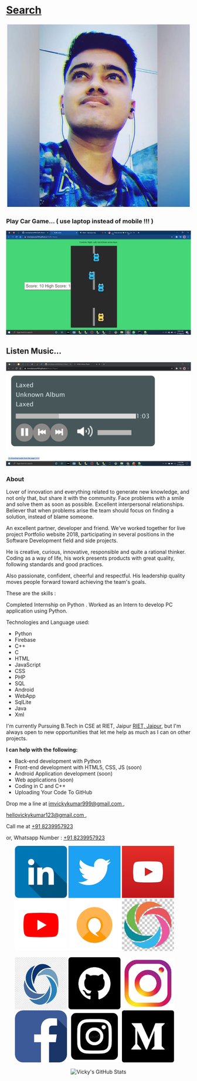 # [Search](https://cse.google.com/cse.js?cx=07d55285a263a7cd9)

[![](https://raw.githubusercontent.com/imvickykumar999/Portfolio-oye-vicks/master/image/profile.jpg)](https://imvickykumar999.github.io/simple-404-template/)
        
### Play Car Game... ( use laptop instead of mobile !!! )
[![Game](https://raw.githubusercontent.com/imvickykumar999/Traffic-Racer/master/screenshot.png)](https://imvickykumar999.github.io/Traffic-Racer/)

## Listen Music...
[![Music Player](https://raw.githubusercontent.com/imvickykumar999/Music-Player/master/2020-08-23%20(1).png)](https://imvickykumar999.github.io/Music-Player/)
 
<html>
<head>
    <meta name="viewport" content="width=device-width, initial-scale=1.0">
    <meta charset="UTF-8">
    <link rel="stylesheet" href="../css/index.css">
</head>

<body>
    <div id="about">
        <h3>About</h3>
            
<div class="gcse-search"></div>
<div class="description">
            <p>Lover of innovation and everything related to generate new knowledge, and not only that, but share it with the community. Face problems with a smile and solve them as soon as possible. Excellent interpersonal relationships. Believer that when problems arise the team should focus on finding a solution, instead of blame someone.</p>
        </div>

   </div>
</body>
</html>

<html>
<head>
    <meta name="viewport" content="width=device-width, initial-scale=1.0">
    <meta charset="UTF-8">
    <link rel="stylesheet" href="../css/index.css">
</head>
<body>
 
  <div class="description">
        
   <p>An excellent partner, developer and friend. We've worked together for live project Portfolio website 2018, participating in several positions in the Software Development field and side projects.</p>
            <p>He is creative, curious, innovative, responsible and quite a rational thinker. Coding as a way of life, his work presents products with great quality, following standards and good practices.</p>
            <p>Also passionate, confident, cheerful and respectful. His leadership quality moves people forward toward achieving the team's goals.</p>
                        
  </div>
  </div>  
</body>
</html>

<html>
<head>
    <meta name="viewport" content="width=device-width, initial-scale=1.0">
    <meta charset="UTF-8">
    <link rel="stylesheet" href="../css/index.css">
</head>
<body>

 <div>

  These are the skills :
        
<p>Completed Internship on Python .
        Worked as an Intern to develop PC application using Python.</p
    <p>Technologies and Language used:</p>
    <ul>
        <li>Python</li>
        <li>Firebase</li>
        <li>C++</li>
        <li>C</li>
        <li>HTML</li>
        <li>JavaScript</li>
        <li>CSS</li>
        <li>PHP</li>
        <li>SQL</li>
        <li>Android</li>
        <li>WebApp</li>
        <li>SqlLite</li>
        <li>Java</li>
        <li>Xml</li>

   </ul>

   <meta name="viewport" content="width=device-width, initial-scale=1.0">
    <meta charset="UTF-8">
    <link rel="stylesheet" href="../css/index.css">

<p>I'm currently Pursuing B.Tech in CSE at RIET, Jaipur <a href="https://www.rietjaipur.ac.in/" target='_blank'>RIET, Jaipur</a>, but I'm always open to new opportunities that let me help as much as I can on other projects.</p>
        <p><strong>I can help with the following:</strong></p>
        <ul class="list-unstyled service-list">
            <li><i class="fa fa-check" aria-hidden="true"></i> Back-end development with Python</li>
            <li><i class="fa fa-check" aria-hidden="true"></i> Front-end development with HTML5, CSS, JS (soon)</li>
            <li><i class="fa fa-check" aria-hidden="true"></i> Android Application development (soon)</li>
            <li><i class="fa fa-check" aria-hidden="true"></i> Web applications (soon)</li>
            <li><i class="fa fa-check" aria-hidden="true"></i> Coding in C and C++ </li>
            <li><i class="fa fa-check" aria-hidden="true"></i> Uploading Your Code To GitHub</li>
        </ul>
        <p>Drop me a line at <a href="mailto:imvickykumar@gmail.com"> imvickykumar999@gmail.com </a>,</p>
        <p><a href="mailto:hellovickykumar123@gmail.com"> hellovickykumar123@gmail.com </a>,</p>
        <p>Call me at <a href="tel:+918239957923"> +91 8239957923 </a></p>
        <p>or, Whatsapp Number : <a href="https://api.whatsapp.com/send?phone=918239957923&text=hi,%20i%20found%20your%20contact%20from%20your%20portfolio%20link&source=&data=&app_absent=" target="_blank"> +91 8239957923 </a></p>
        
   <ul class="social list-inline">
                <p><a href="https://www.linkedin.com/in/vicky-kumar-433542190/" target="_blank"><img src="https://raw.githubusercontent.com/imvickykumar999/Portfolio-oye-vicks/master/image/linkedin.png" style="width:142px;height:142px;"></a>
                <a href="https://twitter.com/Vickyku27424662" target="_blank"><img src="https://raw.githubusercontent.com/imvickykumar999/Portfolio-oye-vicks/master/image/twitter.png" style="width:142px;height:142px;"></a>
                <a href="https://www.youtube.com/channel/UCCCMOhooI8821rauAVZQwbA" target="_blank"><img src="https://raw.githubusercontent.com/imvickykumar999/Portfolio-oye-vicks/master/image/youtube1.png" style="width:142px;height:142px;"></a>
                <a href="https://www.youtube.com/channel/UCWaXTlc-ECnQz4JHKg1KfAw" target="_blank"><img src="https://raw.githubusercontent.com/imvickykumar999/Portfolio-oye-vicks/master/image/youtube2.png" style="width:142px;height:142px;"></a>
                <a href="https://www.yourquote.in/vicky-kumar-bagzz/quotes" target="_blank"><img src="https://raw.githubusercontent.com/imvickykumar999/Portfolio-oye-vicks/master/image/yourquote.png" style="width:142px;height:142px;"></a>
                <a href="https://www.sololearn.com/Profile/8044164/" target="_blank"><img src="https://raw.githubusercontent.com/imvickykumar999/Portfolio-oye-vicks/master/image/sololearn1.png" style="width:142px;height:142px;"></a></p>
                <p><a href="https://www.sololearn.com/Profile/12699769/" target="_blank"><img src="https://raw.githubusercontent.com/imvickykumar999/Portfolio-oye-vicks/master/image/sololearn2.png" style="width:142px;height:142px;"></a>
                <a href="https://github.com/imvickykumar999" target="_blank"><img src="https://raw.githubusercontent.com/imvickykumar999/Portfolio-oye-vicks/master/image/github.png" style="width:142px;height:142px;"></a>
                <a href="https://www.instagram.com/oye.vix/" target="_blank"><img src="https://raw.githubusercontent.com/imvickykumar999/Portfolio-oye-vicks/master/image/instagram1.png" style="width:142px;height:142px;"></a>
                <a href="https://www.facebook.com/Imvickykumar999/" target="_blank"><img src="https://raw.githubusercontent.com/imvickykumar999/Portfolio-oye-vicks/master/image/facebook.png" style="width:142px;height:142px;"></a>
                <a href="https://www.instagram.com/vickykumar2493/" target="_blank"><img src="https://raw.githubusercontent.com/imvickykumar999/Portfolio-oye-vicks/master/image/instagram2.png" style="width:142px;height:142px;"></a>
                <a href="https://medium.com/@imvickykumar999" target="_blank"><img src="https://raw.githubusercontent.com/imvickykumar999/Portfolio-oye-vicks/master/image/medium.png" style="width:142px;height:142px;"></a></p>
            </ul><!--//social-->

<p align="center" >
<img alt="Vicky's GitHub Stats" src="https://github-readme-stats.vercel.app/api?username=imvickykumar999&include_all_commits=true&count_private=true&show_icons=true&theme=tokyonight"  > </p>

<!--
*imvickykumar999/About-me* is a ✨ special ✨ repository because its `README.md` (this file) appears on my GitHub profile.

Here are some ideas to get you started:

- 🔭 I’m currently working on ...
- 🌱 I’m currently learning ...
- 👯 I’m looking to collaborate on ...
- 🤔 I’m looking for help with ...
- 💬 Ask me about ...
- 📫 How to reach me: ...
- 😄 Pronouns: ...
- ⚡ Fun fact: ...

## Welcome to GitHub Pages

You can use the [editor on GitHub](https://github.com/imvickykumar999/Website-with-Theme/edit/master/README.md) to maintain and preview the content for your website in Markdown files.

Whenever you commit to this repository, GitHub Pages will run [Jekyll](https://jekyllrb.com/) to rebuild the pages in your site, from the content in your Markdown files.

### Markdown

Markdown is a lightweight and easy-to-use syntax for styling your writing. It includes conventions for

```markdown
Syntax highlighted code block

# Header 1
## Header 2
### Header 3

- Bulleted
- List

1. Numbered
2. List

**Bold** and _Italic_ and `Code` text

[Link](url) and ![Image](src)
```

For more details see [GitHub Flavored Markdown](https://guides.github.com/features/mastering-markdown/).

### Jekyll Themes

Your Pages site will use the layout and styles from the Jekyll theme you have selected in your [repository settings](https://github.com/imvickykumar999/Website-with-Theme/settings). The name of this theme is saved in the Jekyll `_config.yml` configuration file.

### Support or Contact

Having trouble with Pages? Check out our [documentation](https://docs.github.com/categories/github-pages-basics/) or [contact support](https://github.com/contact) and we’ll help you sort it out.

-->
